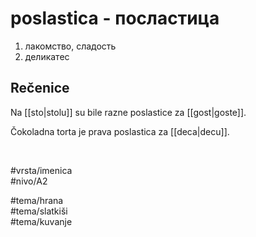 # poslastica - посластица

1. лакомство, сладость  
2. деликатес

## Rečenice

Na [[sto|stolu]] su bile razne poslastice za [[gost|goste]].

Čokoladna torta je prava poslastica za [[deca|decu]].

<br>

#vrsta/imenica  
#nivo/A2  

#tema/hrana  
#tema/slatkiši  
#tema/kuvanje
